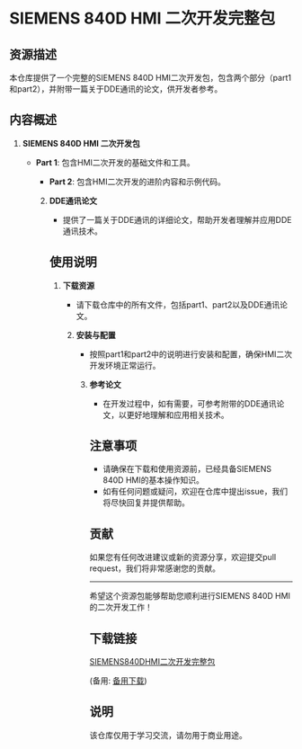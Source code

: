 # SIEMENS 840D HMI 二次开发完整包

## 资源描述

本仓库提供了一个完整的SIEMENS 840D HMI二次开发包，包含两个部分（part1和part2），并附带一篇关于DDE通讯的论文，供开发者参考。

## 内容概述

1. **SIEMENS 840D HMI 二次开发包**
   - **Part 1**: 包含HMI二次开发的基础文件和工具。
      - **Part 2**: 包含HMI二次开发的进阶内容和示例代码。

      2. **DDE通讯论文**
         - 提供了一篇关于DDE通讯的详细论文，帮助开发者理解并应用DDE通讯技术。

         ## 使用说明

         1. **下载资源**
            - 请下载仓库中的所有文件，包括part1、part2以及DDE通讯论文。

            2. **安装与配置**
               - 按照part1和part2中的说明进行安装和配置，确保HMI二次开发环境正常运行。

               3. **参考论文**
                  - 在开发过程中，如有需要，可参考附带的DDE通讯论文，以更好地理解和应用相关技术。

                  ## 注意事项

                  - 请确保在下载和使用资源前，已经具备SIEMENS 840D HMI的基本操作知识。
                  - 如有任何问题或疑问，欢迎在仓库中提出issue，我们将尽快回复并提供帮助。

                  ## 贡献

                  如果您有任何改进建议或新的资源分享，欢迎提交pull request，我们将非常感谢您的贡献。

                  ---

                  希望这个资源包能够帮助您顺利进行SIEMENS 840D HMI的二次开发工作！

                  ## 下载链接
                  [SIEMENS840DHMI二次开发完整包](https://pan.quark.cn/s/b5b5442c5fc8) 

                  (备用: [备用下载](https://pan.baidu.com/s/1iZVQqS-WfliyXIKe7p-g6Q?pwd=1234))

                  ## 说明

                  该仓库仅用于学习交流，请勿用于商业用途。
